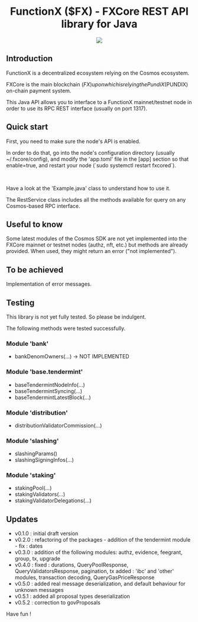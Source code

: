 <!--
parent:
  order: false
-->

<div align="center">
  <h1>FunctionX ($FX) - FXCore REST API library for Java</h1>
</div>
<p align="center">
  <img src="https://github.com/FrenchXCore/JavaFxCoreRestAPI/blob/main/resources/logo-functionx-730x482.jpeg" />
</p>

## Introduction

FunctionX is a decentralized ecosystem relying on the Cosmos ecosystem.

FXCore is the main blockchain ($FX) upon which is relying the PundiX ($PUNDIX) on-chain payment system.

This Java API allows you to interface to a FunctionX mainnet/testnet node in order to use its RPC REST interface (usually on port 1317).

## Quick start

<p>First, you need to make sure the node's API is enabled.</p>
<p>In order to do that, go into the node's configuration directory (usually ~/.fxcore/config), and modify the 'app.toml' file in the [app] section so that enable=true, and restart your node (`sudo systemctl restart fxcored`).</p>
<br/>
<p>Have a look at the 'Example.java' class to understand how to use it.</p>
<p>The RestService class includes all the methods available for query on any Cosmos-based RPC interface.</p>

## Useful to know

Some latest modules of the Cosmos SDK are not yet implemented into the FXCore mainnet or testnet nodes (authz, nft, etc.) but methods are already provided.
When used, they might return an error ("not implemented").

## To be achieved

Implementation of error messages.

## Testing

This library is not yet fully tested. So please be indulgent.

The following methods were tested successfully.

### Module 'bank'
- bankDenomOwners(...) -> NOT IMPLEMENTED

### Module 'base.tendermint'
+ baseTendermintNodeInfo(...)
+ baseTendermintSyncing(...)
+ baseTendermintLatestBlock(...)

### Module 'distribution'
+ distributionValidatorCommission(...)

### Module 'slashing'
+ slashingParams()
+ slashingSigningInfos(...)

### Module 'staking'
+ stakingPool(...)
+ stakingValidators(...)
+ stakingValidatorDelegations(...)

## Updates
- v0.1.0 : initial draft version
- v0.2.0 : refactoring of the packages - addition of the tendermint module - fix : dates
- v0.3.0 : addition of the following modules: authz, evidence, feegrant, group, tx, upgrade
- v0.4.0 : fixed : durations, QueryPoolResponse, QueryValidatorsResponse, pagination, tx
           added : 'ibc' and 'other' modules, transaction decoding, QueryGasPriceResponse
- v0.5.0 : added real message deserialization, and default behaviour for unknown messages
- v0.5.1 : added all proposal types deserialization
- v0.5.2 : correction to govProposals

Have fun !
